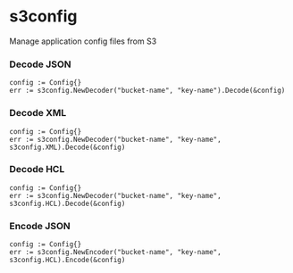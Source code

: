 # s3config
Manage application config files from S3

### Decode JSON

```
config := Config{}
err := s3config.NewDecoder("bucket-name", "key-name").Decode(&config)
```

### Decode XML

```
config := Config{}
err := s3config.NewDecoder("bucket-name", "key-name", s3config.XML).Decode(&config)
```

### Decode HCL

```
config := Config{}
err := s3config.NewDecoder("bucket-name", "key-name", s3config.HCL).Decode(&config)
```

### Encode JSON

```
config := Config{}
err := s3config.NewEncoder("bucket-name", "key-name", s3config.HCL).Encode(&config)
```

